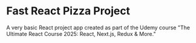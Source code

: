 # Fast React Pizza Project

A very basic React project app created as part of the Udemy course "The Ultimate React Course 2025: React, Next.js, Redux & More."
